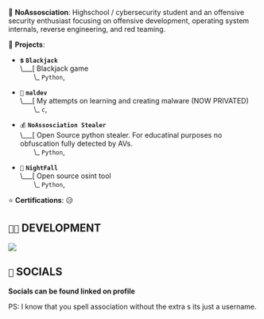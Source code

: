 💬 **NoAssosciation**: Highschool / cybersecurity student and an offensive security enthusiast focusing on offensive development, operating system internals, reverse engineering, and red teaming.

🌱 **Projects**:
- `💲` **`Blackjack`**<br>
\\___[  Blackjack game<br>
&nbsp;&nbsp;&nbsp;&nbsp;&nbsp;&nbsp;&nbsp;\\\_ `Python`,

- `💉` **`maldev`**<br>
\\___[  My attempts on learning and creating malware (NOW PRIVATED)<br>
&nbsp;&nbsp;&nbsp;&nbsp;&nbsp;&nbsp;&nbsp;\\\_ `c`,

- `💰` **`NoAssosciation Stealer`**<br>
\\___[  Open Source python stealer. For educatinal purposes no obfuscation fully detected by AVs.<br>
&nbsp;&nbsp;&nbsp;&nbsp;&nbsp;&nbsp;&nbsp;\\\_ `Python`,

- `🌙` **`NightFall`**<br>
\\___[  Open source osint tool<br>
&nbsp;&nbsp;&nbsp;&nbsp;&nbsp;&nbsp;&nbsp;\\\_ `Python`,


⭐ **Certifications**: 😥

## `👨‍💻` DEVELOPMENT
[![](https://skillicons.dev/icons?i=python,bash,powershell,visualstudio,vscode,arch,windows)](https://skillicons.dev)


## `🤳` SOCIALS

**Socials can be found linked on profile**


PS: I know that you spell association without the extra s its just a username.
